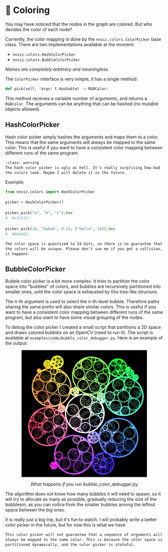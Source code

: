 # 🌈 Coloring

You may have noticed that the nodes in the graph are colored. But who decides the color of each node? 

Currently, the color mapping is done by the `nnviz.colors.ColorPicker` base class. There are two implementations available at the moment:

- `nnviz.colors.HashColorPicker`
- `nnviz.colors.BubbleColorPicker`	

*Names are completely arbitrary and meaningless.*

The `ColorPicker` interface is very simple, it has a single method:

```python
def pick(self, *args: t.Hashable) -> RGBColor:
```

This method receives a variable number of arguments, and returns a `RGBColor`. The arguments can be anything that can be hashed (no mutable objects allowed).

## HashColorPicker

Hash color picker simply hashes the arguments and maps them to a color. This means that the same arguments will always be mapped to the same color. This is useful if you want to have a consistent color mapping between different runs of the same program. 

```{admonition} Warning
:class: warning
The hash color picker is ugly as hell. It's really surprising how bad the colors look. Maybe I will delete it in the future.
```

Example:

```python
from nnviz.colors import HashColorPicker

picker = HashColorPicker()

picker.pick("a", "b", "c").hex
# '#c375f3'

picker.pick(10, "babab", 0.24, ("hello", 10)).hex
# '#9bb462'
```

```{admonition} Note
The color space is quantized to 24 bits, so there is no guarantee that the colors will be unique. Please don't sue me if you get a collision, it happens.
```

## BubbleColorPicker

Bubble color picker is a bit more complex. It tries to partition the color space into "bubbles" of colors, and bubbles are recursively partitioned into smaller ones, until the color space is exhausted by this tree-like structure.

The n-th argument is used to select the n-th-level bubble. Therefore paths sharing the same prefix will also share similar colors. This is useful if you want to have a consistent color mapping between different runs of the same program, but also want to have some visual grouping of the nodes.

To debug the color picker I created a small script that partitions a 2D space and draws colored bubbles on an OpenCV (need to run it). The script is available at `examples/code/bubble_color_debugger.py`. Here is an example of the output:

<p align="center">
    <img align="top" src="../_static/api_/coloring/bubbles.png" alt="Bubbles output" width="400"/>
</p>
<p align="center"><i>What happens if you run bubble_color_debugger.py</i></p>

The algorithm does not know how many bubbles it will need to spawn, so it will try to allocate as many as possible, gradually reducing the size of the bubblesm, as you can notice from the smaller bubbles among the leftout space between the big ones.

It is really just a big trip, but it's fun to watch. I will probably write a better color picker in the future, but for now this is what we have.

```{admonition} Note
This color picker will not guarantee that a sequence of arguments will always be mapped to the same color. This is because the color space is partitioned dynamically, and the color picker is stateful. 
```